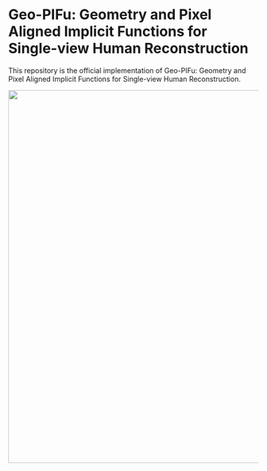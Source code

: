 # Geo-PIFu: Geometry and Pixel Aligned Implicit Functions for Single-view Human Reconstruction

This repository is the official implementation of Geo-PIFu: Geometry and Pixel Aligned Implicit Functions for Single-view Human Reconstruction.
<p align="center">
<img src="https://github.com/simpleig/Geo-PIFu/blob/master/assests/pipeline.png" width="750">
</p>